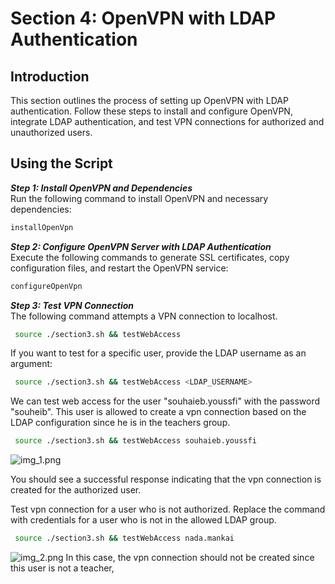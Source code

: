 # **Section 4: OpenVPN with LDAP Authentication**
## **Introduction**
This section outlines the process of setting up OpenVPN with LDAP authentication. Follow these steps to install and configure OpenVPN, integrate LDAP authentication, and test VPN connections for authorized and unauthorized users.

## **Using the Script**
___Step 1: Install OpenVPN and Dependencies___<br/>
Run the following command to install OpenVPN and necessary dependencies:

~~~sh
installOpenVpn
~~~
___Step 2: Configure OpenVPN Server with LDAP Authentication___<br/>
Execute the following commands to generate SSL certificates, copy configuration files, and restart the OpenVPN service:

~~~sh
configureOpenVpn
~~~
___Step 3: Test VPN Connection___<br/>
The following command attempts a VPN connection to localhost.<br/>
~~~sh
 source ./section3.sh && testWebAccess
   ~~~
If you want to test for a specific user, provide the LDAP username as an argument:
~~~sh
 source ./section3.sh && testWebAccess <LDAP_USERNAME>
   ~~~

We can test web access for the user "souhaieb.youssfi" with the password "souheib". This user is allowed to create a vpn connection based on the LDAP configuration since he is in the teachers group.
~~~sh
 source ./section3.sh && testWebAccess souhaieb.youssfi
   ~~~
![img_1.png](../../images/part1/section4/img_1.png)

You should see a successful response indicating that the vpn connection is created for the authorized user.

Test vpn connection for a user who is not authorized. Replace the command with credentials for a user who is not in the allowed LDAP group.
~~~sh
 source ./section3.sh && testWebAccess nada.mankai
  ~~~
![img_2.png](../../images/part1/section4/img_2.png)
In this case, the vpn connection should not be created since this user is not a teacher,